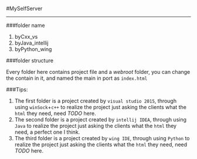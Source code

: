 #MySelfServer
* * *
###folder name

1. byCxx_vs
2. byJava_intellij
3. byPython_wing

###folder structure

Every folder here contains project file and a _webroot_ folder, you can change the contain in it, and named the main in port as ``index.html``

###Tips:

1. The first folder is a project created by ``visual studio 2015``, through using ``winSock``+``c++`` to realize the project just asking the clients what the ``html`` they need, need _TODO_ here.
2. The second folder is a project created by ``intellij IDEA``, through using ``Java`` to realize the project just asking the clients what the ``html`` they need, a perfect one I think.
3. The third folder is a project created by ``wing IDE``, through using ``Python`` to realize the project just asking the clients what the ``html`` they need, need _TODO_ here.
